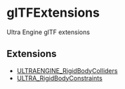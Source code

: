 # glTFExtensions
Ultra Engine glTF extensions

## Extensions
- [ULTRAENGINE_RigidBodyColliders](ULTRAENGINE_RigidBodyColliders.md)
- [ULTRA_RigidBodyConstraints](ULTRA_RigidBodyConstraints.md)
